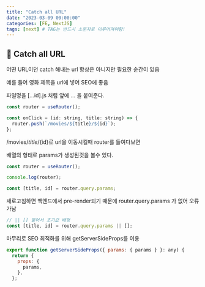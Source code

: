 ```yaml
---
title: "Catch all URL"
date: "2023-03-09 00:00:00"
categories: [FE, NextJS]
tags: [next] # TAG는 반드시 소문자로 이루어져야함!
---
```


## 📌 Catch all URL

어떤 URL이던 catch 해내는 url 항상은 아니지만 필요한 순간이 있음

예를 들어 영화 제목을 url에 넣어 SEO에 좋음

파일명을 [...id].js 처럼 앞에 ... 을 붙여준다.

```javascript
const router = useRouter();

const onClick = (id: string, title: string) => {
  router.push(`/movies/${title}/${id}`);
};
```

/movies/${title}/${id}로 url을 이동시킬때 router를 들여다보면

배열의 형태로 params가 생성된것을 볼수 있다.

```javascript
const router = useRouter();

console.log(router);

const [title, id] = router.query.params;
```

새로고침하면 백엔드에서 pre-render되기 때문에 router.query.params 가 없어 오류가남

```javascript
// || [] 붙어서 초기값 배정
const [title, id] = router.query.params || [];
```

마무리로 SEO 최적화를 위해 getServerSideProps를 이용

```javascript
export function getServerSideProps({ params: { params } }: any) {
  return {
    props: {
      params,
    },
  };
```
